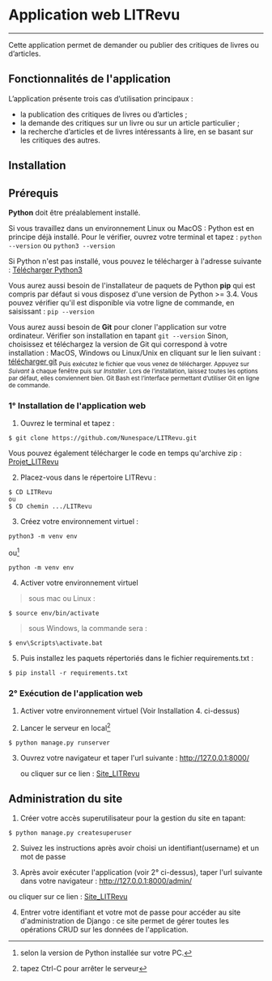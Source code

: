 # Application web LITRevu
***
Cette application permet de demander ou publier des critiques de livres ou d’articles. 



## Fonctionnalités de l'application

L’application présente trois cas d’utilisation principaux :
- la publication des critiques de livres ou d’articles ;
- la demande des critiques sur un livre ou sur un article particulier ;
- la recherche d’articles et de livres intéressants à lire, en se basant sur les critiques des autres.


## Installation

## Prérequis

**Python** doit être préalablement installé.

Si vous travaillez dans un environnement Linux ou MacOS : Python est en principe déjà installé. Pour le vérifier, ouvrez votre terminal et tapez : `python --version` ou `python3 --version`

Si Python n'est pas installé, vous pouvez le télécharger à l'adresse suivante : 
[Télécharger Python3](https://www.python.org/downloads)

Vous aurez aussi besoin de l'installateur de paquets de Python **pip** qui est compris par défaut si vous disposez d'une version de Python >= 3.4. Vous pouvez vérifier qu'il est disponible via votre ligne de commande, en saisissant : `pip --version`

Vous aurez aussi besoin de **Git** pour cloner l'application sur votre ordinateur. Vérifier son installation en tapant   `git --version`
Sinon, choisissez et téléchargez la version de Git qui correspond à votre installation : MacOS, Windows ou Linux/Unix en cliquant sur le lien suivant : [télécharger git](https://git-scm.com/downloads)
 <sub>Puis exécutez le fichier que vous venez de télécharger. Appuyez sur _Suivant_ à chaque fenêtre puis sur _Installer_. Lors de l’installation, laissez toutes les options par défaut, elles conviennent bien. 
Git Bash est l’interface permettant d’utiliser Git en ligne de commande.


### 1° Installation de l'application web

1. Ouvrez le terminal et tapez :
```
$ git clone https://github.com/Nunespace/LITRevu.git
```
Vous pouvez également télécharger le code en temps qu'archive zip : [Projet_LITRevu](https://github.com/Nunespace/LITRevu/archive/refs/heads/main.zip)


2. Placez-vous dans le répertoire LITRevu :

```
$ CD LITRevu
ou
$ CD chemin .../LITRevu
```

3. Créez votre environnement virtuel : 

```
python3 -m venv env 
```

ou[^1]

```
python -m venv env 
```

4. Activer votre environnement virtuel

> sous mac ou Linux :
```
$ source env/bin/activate  
```
> sous Windows, la commande sera :
```
$ env\Scripts\activate.bat
```

5. Puis installez les paquets répertoriés dans le fichier requirements.txt :
```
$ pip install -r requirements.txt
```
[^1]: selon la version de Python installée sur votre PC.

### 2° Exécution de l'application web

1. Activer votre environnement virtuel (Voir Installation 4. ci-dessus)

2. Lancer le serveur en local[^2]
```
$ python manage.py runserver 
```

3. Ouvrez votre navigateur et taper l'url suivante : http://127.0.0.1:8000/

   ou cliquer sur ce lien : [Site_LITRevu](http://127.0.0.1:8000/)


[^2]: tapez Ctrl-C pour arrêter le serveur


## Administration du site 

1. Créer votre accès superutilisateur pour la gestion du site en tapant:
```
$ python manage.py createsuperuser
``` 

2. Suivez les instructions après avoir choisi un identifiant(username) et un mot de passe

3. Après avoir exécuter l'application (voir 2° ci-dessus), taper l'url suivante dans votre navigateur : http://127.0.0.1:8000/admin/

ou cliquer sur ce lien : [Site_LITRevu](http://127.0.0.1:8000/admin/)

4. Entrer votre identifiant et votre mot de passe pour accéder au site d'administration de Django : ce site permet de gérer toutes les opérations CRUD sur les données de l'application.









